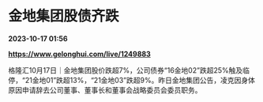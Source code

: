 # 金地集团股债齐跌

**2023-10-17 01:56**

**https://www.gelonghui.com/live/1249883**

格隆汇10月17日｜金地集团股价跌超7%，公司债券“16金地02”跌超25%触及临停，“21金地01”跌超13%，“21金地03”跌超9%。昨日金地集团公告，凌克因身体原因申请辞去公司董事、董事长和董事会战略委员会委员职务。